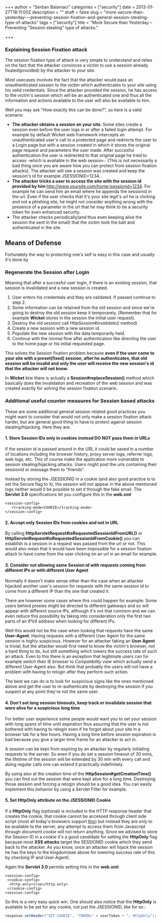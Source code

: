 +++
author = "Serban Balamaci"
categories = ["security"]
date = 2013-01-27T18:11:00Z
description = ""
draft = false
slug = "more-secure-than-yesterday---preventing-session-fixation-and-general-session-stealing-type-of-attacks"
tags = ["security"]
title = "More Secure than Yesterday – Preventing \"Session stealing\" type of attacks."

+++


### Explaining Session Fixation attack
The session fixation type of attack is very simple to understand and relies on the fact that the attacker convinces a victim to use a session already fixated(provided) by the attacker to your site. 

Most usecases involves the fact that the attacker would pass an unauthenticated session to the victim which authenticates to your site using his valid credentials. Since the attacker provided the session, he has access to the victim's session which will be an authenticated one and thus all the information and actions available to the user will also be available to him. 

Well you may ask "How exactly this can be done?", so here is a valid scenario:

 - <b>The attacker obtains a session on your site. </b>
Some sites create a session even before the user logs in or after a failed login attempt. For example by default Wicket web framework intercepts an unauthenticated user's call to a protected page and redirects the user to a Login page but with a session created in which it stores the original page request and parameters the user made. After succesful authentication the user is redirected to that original page he tried to access -which is available in the web session-. (This is not necessarily a bad thing once you are aware how you can protect from session fixation attacks).
The attacker will see a session was created and keep the session's id for example JSESSIONID=1234.
 - <b>The attacker tricks a user to access the site with the session id provided by him </b> http://www.yoursite.com/home;jsessionid=1234. For example he can send him an email where he appends the sessionid in the url. Even if the user checks that it's your site legit's url he is clicking and not a phishing site, he might not consider anything wrong with the presence of a parameter in the url that he may think to be a security token for even enhanced security.
 - The attacker checks periodically(and thus even keeping alive the session the sent in the email) that the victim took the bait and authenticated in the site. 

## Means of Defense
Fortunately the way to protecting one's self is easy in this case and usually it's done by
### Regenerate the Session after Login
Meaning that after a succesful user login, if there is an existing session, that session is invalidated and a new session is created. 
<ol>
<li>User enters his credentials and they are validated. If passed continue to step 2.</li>
<li>Some information can be retained from the old session and since we're going to destroy the old session keep it temporarely. (Remember that for example <b>Wicket</b> stores in the session the initial user request). </li>
<li>Destroy the old session( call <i>HttpSession#invalidate()</i> method)</li>
<li>Create a new session with a new session id.</li>
<li>Populate the new session with the data temporarily held.</li>
<li>Continue with the normal flow after authentication like directing the user to the home page or his initial requested page.</li>
</ol>
This solves the Session fixation problem because <b>even if the user came to your site with a preset(fixed) session, after he authenticates, that old session will be invalid and only the user will receive the new session's id that the attacker will not know</b>. 

In <b>Wicket</b> btw there is actually a <b>Session#replaceSession()</b> method which basically does the invalidation and recreation of the web session and was created exactly for solving the session fixation scenario.

### Additional useful counter measures for Session based attacks
These are some additional general session related good practices you might want to consider that would not only make a session fixation attack harder, but are general good thing to have to protect against session stealing/hijacking. 
Here they are:

#### 1. Store Session IDs only in cookies instead DO NOT pass them in URLs
If the session id is passed around in the URL it could be saved in a number of locations including the browser history, proxy server logs, referrer logs, web logs, etc. This of course make the application more vulnerable to session stealing/hijacking attacks. Users might post the urls containing their sessionid or message them to "friends".

Instead by storing the JSESSIONID in a cookie (and also good practice is to set the Secure flag to it), the session will not appear in the above mentioned logs neither would it be possible to set it through the fake email.
The <b>Servlet 3.0</b> specifications let you configure this in the <b>web.xml</b>

```
<session-config>   
   <tracking-mode>COOKIE</tracking-mode>
</session-config> 
```



#### 2. Accept only Session IDs from cookies and not in URL

By calling <b>HttpServletRequest#isRequestedSessionIdFromURL()</b> or <b>HttpServletRequest#isRequestedSessionIdFromCookie()</b> you can establish is a session in a request was passed from the url or not. This would also mean that it would have been impossible for a session fixation attack to have come from the user clicking on an url in an email for example.


#### 3. Consider not allowing <b>same Session id</b> with requests coming from different IPs or with <b> different User Agent</b>
Normally it doesn't make sense other than the case when an attacker hijacked another user's session for requests with the same session id to come from a different IP than the one that created it. 

There are however some cases where this could happen for example: Some users behind proxies might be directed to different gateways and so will appear with different source IPs, although it's not that common and we can even reduce this possibility by taking into consideration only the first two parts of an IPV4 address when looking for different IPs.

Well this would not be the case when looking that requests have the same <b>User-Agent</b>. Having requests with a different User Agent for the same session is highly suspicious. However for an attacker faking an <b>User Agent</b> is trivial, but the attacker would first need to know the victim's browser, not a hard thing to do, but still something which lowers the success rate of such an attack. 
Even to this there is an exception that legitimate users can for example switch their IE browser to <i>Compatibility view</i> which actually send a different User-Agent also. But think that probably the users will not have a problem with having to relogin after they perform such action.

The best we can do is to look for suspicious signs like the ones mentioned above and get the user to re-authenticate by destroying the session if you suspect at any point they're not the same user. 

#### 4. Don't set long session timeouts, keep track or invalidate session that were alive for a suspicious long time
For better user experience some people would want you to set your session with long spans of time until expiration thus assuring that the user is not bothered with having to relogin even if he forgot about your site in a browser tab for a few hours. 
Having a long time before session expiration is bad because you give a larger time frame for an attacker to act in. 

A session can be kept from expiring by an attacker by regularly initiating requests to the server. So even if you do set a session timeout of 30 mins, the lifetime of the session will be extended by 30 min with every call and doing regular calls one can extend it practically indefinitely. 

By using also at the creation time of the <b>HttpSession#getCreationTime()</b> you can find out the session that were kept alive for a long time. Destroying those session and forcing a relogin should be a good idea. You can easily implement this behavior by using a Servlet Filter for example.

#### 5. Set <b>HttpOnly</b> attribute on the JSESSIONID Cookie
If a <b>HttpOnly</b> flag (optional) is included in the HTTP response header that creates the cookie, that cookie cannot be accessed through client side script (most all today's browsers support <a href="http://www.browserscope.org/?category=security" title="Browsers that support HttpOnly">this</a>) but instead they are only to be available to the server, any attempt to access them from Javascript through <i>document.cookie</i> will not return anything. Since we advised to store the Session ID in a cookie it's a good candidate for setting the <b>HttpOnly</b> flag because most <b>XSS attacks</b> target the SESSIONID cookie which they send back to the attacker. As you know, once an attacker will hijack the session he has the keys to the kingdom(see above for lowering success rate of this by checking IP and User-Agent).

Again the <b>Servlet 3.0</b> permits setting this in the <b>web.xml</b>:
```
<session-config>
 <cookie-config>
  <http-only>true</http-only>
 </cookie-config>
<session-config>
```

So this is a very easy quick win.
One should also notice that the <b>HttpOnly</b> is available to be set for any cookie, not just the JSESSIONID, like for ex.:
```java
response.setHeader("SET-COOKIE", "TOKEN=" + userToken + "; HttpOnly");
```
